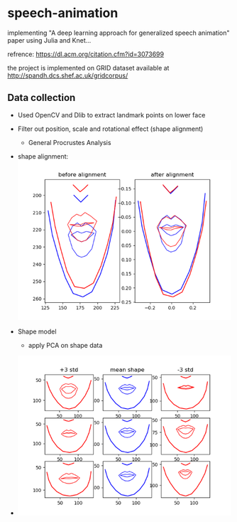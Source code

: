 # speech-animation
implementing "A deep learning approach for generalized speech animation" paper using Julia and Knet...

refrence: https://dl.acm.org/citation.cfm?id=3073699

the project is implemented on GRID dataset available at http://spandh.dcs.shef.ac.uk/gridcorpus/

## Data collection
- Used OpenCV and Dlib to extract landmark points on lower face 
- Filter out position, scale and rotational effect (shape alignment)
    - General Procrustes Analysis
    
- shape alignment: ![](Results/alignment.png)

- Shape model
    - apply PCA on shape data 
   
- ![](Results/shapemodel.png)




